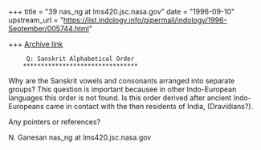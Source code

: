 +++
title = "39 nas_ng at lms420.jsc.nasa.gov"
date = "1996-09-10"
upstream_url = "https://list.indology.info/pipermail/indology/1996-September/005744.html"

+++
[Archive link](https://list.indology.info/pipermail/indology/1996-September/005744.html)



         Q: Sanskrit Alphabetical Order
        ********************************

Why are the Sanskrit vowels and consonants arranged into separate
groups? This question is important becausee in other Indo-European 
languages this order is not found. Is this order derived after 
ancient Indo-Europeans came in contact with the then residents 
of India, (Dravidians?).

Any pointers or references?

N. Ganesan
nas_ng at lms420.jsc.nasa.gov





